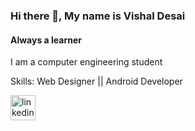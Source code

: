 ### Hi there 👋, My name is Vishal Desai
#### Always a learner
I am a computer engineering student

Skills: Web Designer || Android Developer

[<img src='https://cdn.jsdelivr.net/npm/simple-icons@3.0.1/icons/linkedin.svg' alt='linkedin' height='40'>](www.linkedin.com/in/vishaldesai-7498200106/)  

